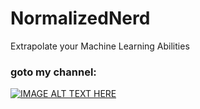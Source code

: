 # NormalizedNerd
Extrapolate your Machine Learning Abilities

### goto my channel:
[![IMAGE ALT TEXT HERE](https://pbs.twimg.com/profile_banners/1105409193572392960/1552386021/1500x500)](https://www.youtube.com/NormalizedNerd)
